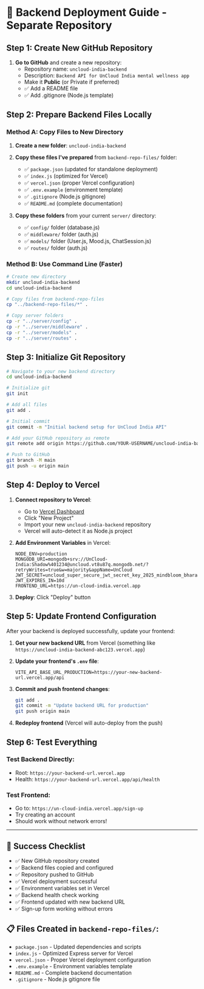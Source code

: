 # 🚀 Backend Deployment Guide - Separate Repository

## Step 1: Create New GitHub Repository

1. **Go to GitHub** and create a new repository:
   - Repository name: `uncloud-india-backend`
   - Description: `Backend API for UnCloud India mental wellness app`
   - Make it **Public** (or Private if preferred)
   - ✅ Add a README file
   - ✅ Add .gitignore (Node.js template)

## Step 2: Prepare Backend Files Locally

### Method A: Copy Files to New Directory
1. **Create a new folder**: `uncloud-india-backend`
2. **Copy these files I've prepared** from `backend-repo-files/` folder:
   - ✅ `package.json` (updated for standalone deployment)
   - ✅ `index.js` (optimized for Vercel)
   - ✅ `vercel.json` (proper Vercel configuration)
   - ✅ `.env.example` (environment template)
   - ✅ `.gitignore` (Node.js gitignore)
   - ✅ `README.md` (complete documentation)

3. **Copy these folders** from your current `server/` directory:
   - ✅ `config/` folder (database.js)
   - ✅ `middleware/` folder (auth.js)  
   - ✅ `models/` folder (User.js, Mood.js, ChatSession.js)
   - ✅ `routes/` folder (auth.js)

### Method B: Use Command Line (Faster)
```bash
# Create new directory
mkdir uncloud-india-backend
cd uncloud-india-backend

# Copy files from backend-repo-files
cp "../backend-repo-files/*" .

# Copy server folders
cp -r "../server/config" .
cp -r "../server/middleware" .
cp -r "../server/models" .
cp -r "../server/routes" .
```

## Step 3: Initialize Git Repository

```bash
# Navigate to your new backend directory
cd uncloud-india-backend

# Initialize git
git init

# Add all files
git add .

# Initial commit
git commit -m "Initial backend setup for UnCloud India API"

# Add your GitHub repository as remote
git remote add origin https://github.com/YOUR-USERNAME/uncloud-india-backend.git

# Push to GitHub
git branch -M main
git push -u origin main
```

## Step 4: Deploy to Vercel

1. **Connect repository to Vercel**:
   - Go to [Vercel Dashboard](https://vercel.com/dashboard)
   - Click "New Project"
   - Import your new `uncloud-india-backend` repository
   - Vercel will auto-detect it as Node.js project

2. **Add Environment Variables** in Vercel:
   ```
   NODE_ENV=production
   MONGODB_URI=mongodb+srv://UnCloud-India:Shadow%401234@uncloud.vt8u87q.mongodb.net/?retryWrites=true&w=majority&appName=UnCloud
   JWT_SECRET=uncloud_super_secure_jwt_secret_key_2025_mindbloom_bharat_very_long_string_for_security
   JWT_EXPIRES_IN=10d
   FRONTEND_URL=https://un-cloud-india.vercel.app
   ```

3. **Deploy**: Click "Deploy" button

## Step 5: Update Frontend Configuration

After your backend is deployed successfully, update your frontend:

1. **Get your new backend URL** from Vercel (something like `https://uncloud-india-backend-abc123.vercel.app`)

2. **Update your frontend's `.env` file**:
   ```env
   VITE_API_BASE_URL_PRODUCTION=https://your-new-backend-url.vercel.app/api
   ```

3. **Commit and push frontend changes**:
   ```bash
   git add .
   git commit -m "Update backend URL for production"
   git push origin main
   ```

4. **Redeploy frontend** (Vercel will auto-deploy from the push)

## Step 6: Test Everything

### Test Backend Directly:
- Root: `https://your-backend-url.vercel.app`
- Health: `https://your-backend-url.vercel.app/api/health`

### Test Frontend:
- Go to: `https://un-cloud-india.vercel.app/sign-up`
- Try creating an account
- Should work without network errors!

---

## 🎉 Success Checklist

- ✅ New GitHub repository created
- ✅ Backend files copied and configured  
- ✅ Repository pushed to GitHub
- ✅ Vercel deployment successful
- ✅ Environment variables set in Vercel
- ✅ Backend health check working
- ✅ Frontend updated with new backend URL
- ✅ Sign-up form working without errors

## 📋 Files Created in `backend-repo-files/`:
- `package.json` - Updated dependencies and scripts
- `index.js` - Optimized Express server for Vercel
- `vercel.json` - Proper Vercel deployment configuration  
- `.env.example` - Environment variables template
- `README.md` - Complete backend documentation
- `.gitignore` - Node.js gitignore file
